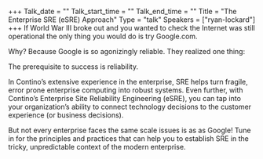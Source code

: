 +++
Talk_date = ""
Talk_start_time = ""
Talk_end_time = ""
Title = "The Enterprise SRE (eSRE) Approach"
Type = "talk"
Speakers = ["ryan-lockard"]
+++
If World War III broke out and you wanted to check the Internet was still operational the only thing you would do is try Google.com. 

Why? Because Google is so agonizingly reliable. They realized one thing:

The prerequisite to success is reliability.

In Contino’s extensive experience in the enterprise, SRE helps turn fragile, error prone enterprise computing into robust systems. Even further, with Contino’s Enterprise Site Reliability Engineering (eSRE), you can tap into your organization’s ability to connect technology decisions to the customer experience (or business decisions).

But not every enterprise faces the same scale issues is as as Google! Tune in for the principles and practices that can help you to establish SRE in the tricky, unpredictable context of the modern enterprise.
